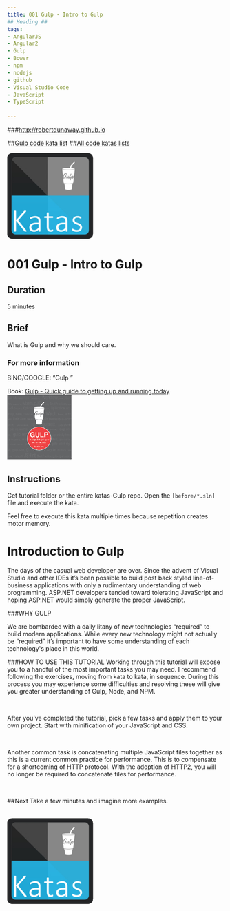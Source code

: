 ```yaml
---
title: 001 Gulp - Intro to Gulp
## Heading ##
tags: 
- AngularJS
- Angular2
- Gulp
- Bower
- npm
- nodejs
- github
- Visual Studio Code
- JavaScript
- TypeScript

---
```


###http://robertdunaway.github.io

##[Gulp code kata list](http://mycodekatas.github.io/gulp.html)
##[All code katas lists](http://mycodekatas.github.io/)

 <img src="https://raw.githubusercontent.com/robertdunaway/katas-gulp/master/katas-Gulp-logo.png" alt="Smiley face" height="200" width="200"> 

# 001 Gulp - Intro to Gulp

## Duration
5 minutes

## Brief
What is Gulp and why we should care.

### For more information 
BING/GOOGLE: “Gulp ”

Book: 
[Gulp - Quick guide to getting up and running today](http://www.amazon.com/Gulp-Quick-guide-getting-running-ebook/dp/B010NXMFF6/)
<br>
<img src="https://raw.githubusercontent.com/robertdunaway/gulp-book/master/bookcoverimage.PNG" alt="Smiley face" height="150" width="150">

## Instructions
Get tutorial folder or the entire katas-Gulp repo.
Open the `[before/*.sln]` file and execute the kata.

Feel free to execute this kata multiple times because repetition creates motor memory.


# Introduction to Gulp


The days of the casual web developer are over.  Since the advent of Visual Studio and other IDEs it’s been possible to build post back styled line-of-business applications with only a rudimentary understanding of web programming.  ASP.NET developers tended toward tolerating JavaScript and hoping ASP.NET would simply generate the proper JavaScript.

###WHY GULP

We are bombarded with a daily litany of new technologies “required” to build modern applications.  While every new technology might not actually be “required” it’s important to have some understanding of each technology's place in this world.  



###HOW TO USE THIS TUTORIAL
Working through this tutorial will expose you to a handful of the most important tasks you may need.  I recommend following the exercises, moving from kata to kata, in sequence.  During this process you may experience some difficulties and resolving these will give you greater understanding of Gulp, Node, and NPM.

<br>

After you’ve completed the tutorial, pick a few tasks and apply them to your own project.  Start with minification of your JavaScript and CSS.  

<br>

Another common task is concatenating multiple JavaScript files together as this is a current common practice for performance.  This is to compensate for a shortcoming of HTTP protocol.  With the adoption of HTTP2, you will no longer be required to concatenate files for performance.

<br>



##Next
Take a few minutes and imagine more examples. 

<br>

 <img src="https://raw.githubusercontent.com/robertdunaway/katas-gulp/master/katas-Gulp-logo.png" alt="Smiley face" height="200" width="200"> 